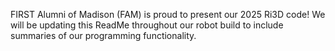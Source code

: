 FIRST Alumni of Madison (FAM) is proud to present our 2025 Ri3D code! We will be updating this ReadMe throughout our robot build to include summaries of our programming functionality.
